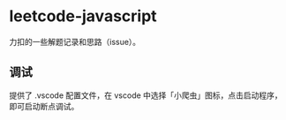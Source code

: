 # leetcode-javascript

力扣的一些解题记录和思路（issue）。

## 调试

提供了 .vscode 配置文件，在 vscode 中选择「小爬虫」图标，点击启动程序，即可启动断点调试。
